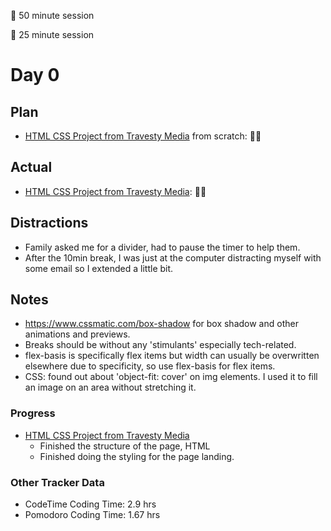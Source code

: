 🍒 50 minute session

🍅 25 minute session

# Day 0

## Plan
- [HTML CSS Project from Travesty Media](https://www.youtube.com/watch?v=XsEnj-1hG2o) from scratch: 🍒🍒


## Actual
- [HTML CSS Project from Travesty Media](https://www.youtube.com/watch?v=XsEnj-1hG2o): 🍒🍒

## Distractions
- Family asked me for a divider, had to pause the timer to help them.
- After the 10min break, I was just at the computer distracting myself with some email so I extended a little bit.


## Notes
- https://www.cssmatic.com/box-shadow for box shadow and other animations and previews.
- Breaks should be without any 'stimulants' especially tech-related.
- flex-basis is specifically flex items but width can usually be overwritten elsewhere due to specificity, so use flex-basis for flex items.
- CSS: found out about  'object-fit: cover' on img elements. I used it to fill an image on an area without stretching it.

### Progress
- [HTML CSS Project from Travesty Media](https://www.youtube.com/watch?v=XsEnj-1hG2o)
  - Finished the structure of the page, HTML 
  - Finished doing the styling for the page landing.

### Other Tracker Data
- CodeTime Coding Time: 2.9 hrs 
- Pomodoro Coding Time: 1.67 hrs 

